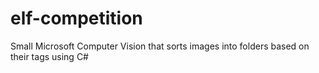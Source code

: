 # elf-competition
Small Microsoft Computer Vision that sorts images into folders based on their tags using C#
